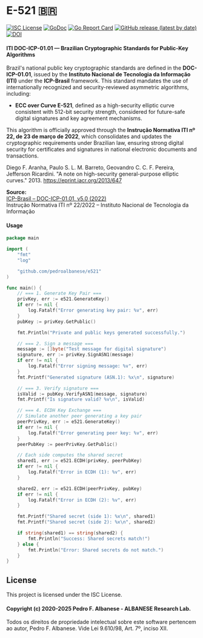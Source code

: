 # E-521 🇧🇷
[![ISC License](http://img.shields.io/badge/license-ISC-blue.svg)](https://github.com/pedroalbanese/e521/blob/master/LICENSE.md) 
[![GoDoc](https://godoc.org/github.com/pedroalbanese/e521?status.png)](http://godoc.org/github.com/pedroalbanese/e521)
[![Go Report Card](https://goreportcard.com/badge/github.com/pedroalbanese/e521)](https://goreportcard.com/report/github.com/pedroalbanese/e521)
[![GitHub release (latest by date)](https://img.shields.io/github/v/release/pedroalbanese/e521)](https://github.com/pedroalbanese/e521/releases)
[![DOI](https://img.shields.io/badge/DOI-10.5281%2Fzenodo.17290170-blue.svg)](https://doi.org/10.5281/zenodo.17290170)

#### ITI DOC-ICP-01.01 — Brazilian Cryptographic Standards for Public-Key Algorithms  
Brazil's national public key cryptographic standards are defined in the **DOC-ICP-01.01**, issued by the **Instituto Nacional de Tecnologia da Informação (ITI)** under the **ICP-Brasil** framework. This standard mandates the use of internationally recognized and security-reviewed asymmetric algorithms, including:

- **ECC over Curve E-521**, defined as a high-security elliptic curve consistent with 512-bit security strength, considered for future-safe digital signatures and key agreement mechanisms.

This algorithm is officially approved through the **Instrução Normativa ITI nº 22, de 23 de março de 2022**, which consolidates and updates the cryptographic requirements under Brazilian law, ensuring strong digital security for certificates and signatures in national electronic documents and transactions.

Diego F. Aranha, Paulo S. L. M. Barreto, Geovandro C. C. F. Pereira, Jefferson Ricardini. "A note on high-security general-purpose elliptic curves." 2013. https://eprint.iacr.org/2013/647

**Source:**  
[ICP-Brasil – DOC-ICP-01.01, v5.0 (2022)](https://repositorio.iti.gov.br/instrucoes-normativas/IN2022_22_DOC-ICP-01.01.htm)  
Instrução Normativa ITI nº 22/2022 – Instituto Nacional de Tecnologia da Informação

#### Usage
```go
package main

import (
	"fmt"
	"log"

	"github.com/pedroalbanese/e521"
)

func main() {
	// === 1. Generate Key Pair ===
	privKey, err := e521.GenerateKey()
	if err != nil {
		log.Fatalf("Error generating key pair: %v", err)
	}
	pubKey := privKey.GetPublic()

	fmt.Println("Private and public keys generated successfully.")

	// === 2. Sign a message ===
	message := []byte("Test message for digital signature")
	signature, err := privKey.SignASN1(message)
	if err != nil {
		log.Fatalf("Error signing message: %v", err)
	}
	fmt.Printf("Generated signature (ASN.1): %x\n", signature)

	// === 3. Verify signature ===
	isValid := pubKey.VerifyASN1(message, signature)
	fmt.Printf("Is signature valid? %v\n", isValid)

	// === 4. ECDH Key Exchange ===
	// Simulate another peer generating a key pair
	peerPrivKey, err := e521.GenerateKey()
	if err != nil {
		log.Fatalf("Error generating peer key: %v", err)
	}
	peerPubKey := peerPrivKey.GetPublic()

	// Each side computes the shared secret
	shared1, err := e521.ECDH(privKey, peerPubKey)
	if err != nil {
		log.Fatalf("Error in ECDH (1): %v", err)
	}

	shared2, err := e521.ECDH(peerPrivKey, pubKey)
	if err != nil {
		log.Fatalf("Error in ECDH (2): %v", err)
	}

	fmt.Printf("Shared secret (side 1): %x\n", shared1)
	fmt.Printf("Shared secret (side 2): %x\n", shared2)

	if string(shared1) == string(shared2) {
		fmt.Println("Success: Shared secrets match!")
	} else {
		fmt.Println("Error: Shared secrets do not match.")
	}
}
```

## License

This project is licensed under the ISC License.

#### Copyright (c) 2020-2025 Pedro F. Albanese - ALBANESE Research Lab.  
Todos os direitos de propriedade intelectual sobre este software pertencem ao autor, Pedro F. Albanese. Vide Lei 9.610/98, Art. 7º, inciso XII.
